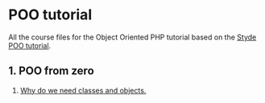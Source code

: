# POO tutorial

All the course files for the Object Oriented PHP tutorial based on the [Styde POO tutorial](https://styde.net/curso-de-programacion-orientada-a-objetos-con-php/).

## 1. POO from zero

1. [Why do we need classes and objects.](1.%20POO%20from%20zero/1.%20Why%20do%20we%20need%20classes%20and%20objects)
